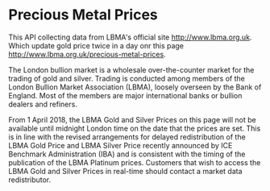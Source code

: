 # Precious Metal Prices

This API collecting data from LBMA's official site http://www.lbma.org.uk. Which update gold price twice in a day onr this page http://www.lbma.org.uk/precious-metal-prices.

The London bullion market is a wholesale over-the-counter market for the trading of gold and silver. Trading is conducted among members of the London Bullion Market Association (LBMA), loosely overseen by the Bank of England. Most of the members are major international banks or bullion dealers and refiners.

From 1 April 2018, the LBMA Gold and Silver Prices on this page will not be available until midnight London time on the date that the prices are set. This is in line with the revised arrangements for delayed redistribution of the LBMA Gold Price and LBMA Silver Price recently announced by ICE Benchmark Administration (IBA) and is consistent with the timing of the publication of the LBMA Platinum prices. Customers that wish to access the LBMA Gold and Silver Prices in real-time should contact a market data redistributor.


